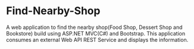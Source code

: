 # Find-Nearby-Shop
A web application to find the nearby shop(Food Shop, Dessert Shop and Bookstore) build using ASP.NET MVC(C#) and Bootstrap. This application consumes an external Web API REST Service and displays the information.
